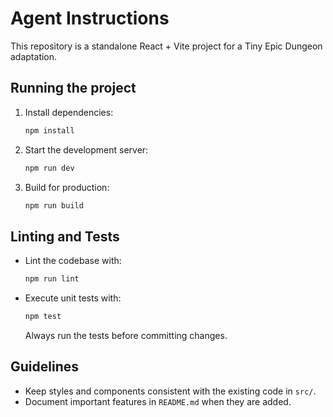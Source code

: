 # Agent Instructions

This repository is a standalone React + Vite project for a Tiny Epic Dungeon adaptation.

## Running the project

1. Install dependencies:
   ```bash
   npm install
   ```
2. Start the development server:
   ```bash
   npm run dev
   ```
3. Build for production:
   ```bash
   npm run build
   ```

## Linting and Tests

- Lint the codebase with:
  ```bash
  npm run lint
  ```
- Execute unit tests with:
  ```bash
  npm test
  ```
  Always run the tests before committing changes.

## Guidelines

- Keep styles and components consistent with the existing code in `src/`.
- Document important features in `README.md` when they are added.

